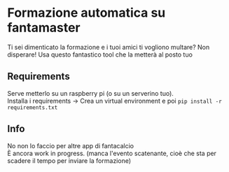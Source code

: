 # Formazione automatica su fantamaster
Ti sei dimenticato la formazione e i tuoi amici ti vogliono multare? Non disperare! Usa questo fantastico tool che la metterà al posto tuo
## Requirements
Serve metterlo su un raspberry pi (o su un serverino tuo).\
Installa i requirements -> Crea un virtual environment e poi `pip install -r requirements.txt`
## Info
No non lo faccio per altre app di fantacalcio\
È ancora work in progress. (manca l'evento scatenante, cioè che sta per scadere il tempo per inviare la formazione)